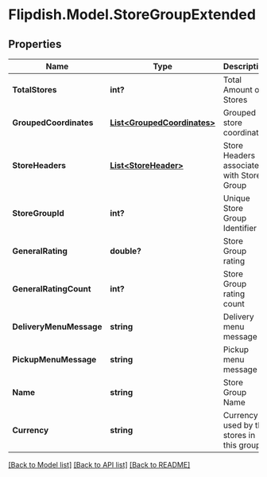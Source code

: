 # Flipdish.Model.StoreGroupExtended
## Properties

Name | Type | Description | Notes
------------ | ------------- | ------------- | -------------
**TotalStores** | **int?** | Total Amount of Stores | [optional] 
**GroupedCoordinates** | [**List&lt;GroupedCoordinates&gt;**](GroupedCoordinates.md) | Grouped store coordinates | [optional] 
**StoreHeaders** | [**List&lt;StoreHeader&gt;**](StoreHeader.md) | Store Headers associated with Store Group | [optional] 
**StoreGroupId** | **int?** | Unique Store Group Identifier | [optional] 
**GeneralRating** | **double?** | Store Group rating | [optional] 
**GeneralRatingCount** | **int?** | Store Group rating count | [optional] 
**DeliveryMenuMessage** | **string** | Delivery menu message | [optional] 
**PickupMenuMessage** | **string** | Pickup menu message | [optional] 
**Name** | **string** | Store Group Name | [optional] 
**Currency** | **string** | Currency used by the stores in this group | [optional] 

[[Back to Model list]](../README.md#documentation-for-models) [[Back to API list]](../README.md#documentation-for-api-endpoints) [[Back to README]](../README.md)

